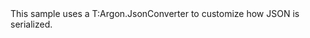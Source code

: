 <?xml version="1.0" encoding="utf-8"?>
<topic id="SerializeWithJsonConverters" revisionNumber="1">
  <developerConceptualDocument xmlns="http://ddue.schemas.microsoft.com/authoring/2003/5" xmlns:xlink="http://www.w3.org/1999/xlink">
    <introduction>
      <para>This sample uses a <codeEntityReference>T:Argon.JsonConverter</codeEntityReference>
      to customize how JSON is serialized.</para>
    </introduction>
    <section>
      <title>Sample</title>
      <content>
        <code lang="cs" source="..\Src\Tests\Documentation\Samples\Serializer\SerializeWithJsonConverters.cs" region="Usage" title="Usage" />
      </content>
    </section>
  </developerConceptualDocument>
</topic>
